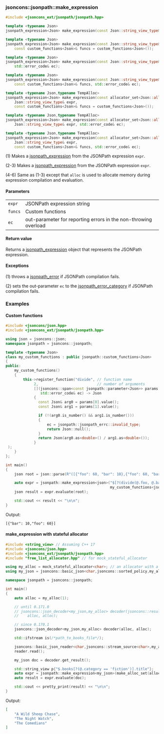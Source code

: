 ### jsoncons::jsonpath::make_expression

```cpp
#include <jsoncons_ext/jsonpath/jsonpath.hpp>
```

```cpp
template <typename Json>
jsonpath_expression<Json> make_expression(const Json::string_view_type& expr);      (until 0.164.0)
```
```cpp
template <typename Json>                                                           (1)
jsonpath_expression<Json> make_expression(const Json::string_view_type& expr,
    const custom_functions<Json>& funcs = custom_functions<Json>());                (since 0.164.0)
```
```cpp
template <typename Json>
jsonpath_expression<Json> make_expression(const Json::string_view_type& expr,
    std::error_code& ec);                                                       (2)
```
```cpp
template <typename Json>                                                           
jsonpath_expression<Json> make_expression(const Json::string_view_type& expr,
    const custom_functions<Json>& funcs, std::error_code& ec);                          (3) (since 0.164.0)
```
```cpp
template <typename Json,typename TempAlloc>                                              (4) (since 0.170.0)
jsonpath_expression<Json> make_expression(const allocator_set<Json::allocator_type,TempAlloc>& aset, 
    Json::string_view_type& expr,
    const custom_functions<Json>& funcs = custom_functions<Json>());                
```
```cpp
template <typename Json,typename TempAlloc>                                              (5) (since 0.170.0)
jsonpath_expression<Json> make_expression(const allocator_set<Json::allocator_type,TempAlloc>& aset, 
    Json::string_view_type& expr, std::error_code& ec);                
```
```cpp
template <typename Json,typename TempAlloc>                                              (6) (since 0.170.0)
jsonpath_expression<Json> make_expression(const allocator_set<Json::allocator_type,TempAlloc>& aset, 
    Json::string_view_type& expr,
    const custom_functions<Json>& funcs, std::error_code& ec);                
```

(1) Makes a [jsonpath_expression](jsonpath_expression.md) from the JSONPath expression `expr`.

(2-3) Makes a [jsonpath_expression](jsonpath_expression.md) from the JSONPath expression `expr`.

(4-6) Same as (1-3) except that `alloc` is used to allocate memory during expression compilation and evaluation.

#### Parameters

<table>
  <tr>
    <td><code>expr</code></td>
    <td>JSONPath expression string</td> 
  </tr>
  <tr>
    <td><code>funcs</code></td>
    <td>Custom functions</td> 
  </tr>
  <tr>
    <td><code>ec</code></td>
    <td>out-parameter for reporting errors in the non-throwing overload</td> 
  </tr>
</table>

#### Return value

Returns a [jsonpath_expression](jsonpath_expression.md) object that represents the JSONPath expression.

#### Exceptions

(1) throws a [jsonpath_error](jsonpath_error.md) if JSONPath compilation fails.

(2) sets the out-parameter `ec` to the [jsonpath_error_category](jsonpath_errc.md) if JSONPath compilation fails. 

### Examples

#### Custom functions

```cpp
#include <jsoncons/json.hpp>
#include <jsoncons_ext/jsonpath/jsonpath.hpp>

using json = jsoncons::json;
namespace jsonpath = jsoncons::jsonpath;

template <typename Json>
class my_custom_functions : public jsonpath::custom_functions<Json>
{
public:
    my_custom_functions()
    {
        this->register_function("divide", // function name
             2,                           // number of arguments   
             [](jsoncons::span<const jsonpath::parameter<Json>> params, 
                std::error_code& ec) -> Json 
             {
               const Json& arg0 = params[0].value();    
               const Json& arg1 = params[1].value();    

               if (!(arg0.is_number() && arg1.is_number())) 
               {
                   ec = jsonpath::jsonpath_errc::invalid_type; 
                   return Json::null();
               }
               return Json(arg0.as<double>() / arg1.as<double>());
             }
 );
    }
};

int main()
{
    json root = json::parse(R"([{"foo": 60, "bar": 10},{"foo": 60, "bar": 5}])");

    auto expr = jsonpath::make_expression<json>("$[?(divide(@.foo, @.bar) == 6)]", 
                                                my_custom_functions<json>());
    json result = expr.evaluate(root);

    std::cout << result << "\n\n";
}
```
Output:
```
[{"bar": 10,"foo": 60}]
```

#### make_expression with stateful allocator

```cpp
#include <string_view> // Assuming C++ 17
#include <jsoncons/json.hpp>
#include <jsoncons_ext/jsonpath/jsonpath.hpp>
#include "free_list_allocator.hpp" // for mock_stateful_allocator

using my_alloc = mock_stateful_allocator<char>; // an allocator with a single-argument constructor
using my_json = jsoncons::basic_json<char,jsoncons::sorted_policy,my_alloc>;

namespace jsonpath = jsoncons::jsonpath;

int main()
{
    auto alloc = my_alloc(1);        

    // until 0.171.0    
    // jsoncons::json_decoder<my_json,my_alloc> decoder(jsoncons::result_allocator_arg, 
    //    alloc, alloc); 

    // since 0.170.1
    jsoncons::json_decoder<my_json,my_alloc> decoder(alloc, alloc); 

    std::ifstream is(/*path_to_books_file*/);

    jsoncons::basic_json_reader<char,jsoncons::stream_source<char>,my_alloc> reader(is, decoder, alloc);
    reader.read();

    my_json doc = decoder.get_result();

    std::string_view p{"$.books[?(@.category == 'fiction')].title"};
    auto expr = jsonpath::make_expression<my_json>(make_alloc_set(alloc), p);  
    auto result = expr.evaluate(doc);

    std::cout << pretty_print(result) << "\n\n";
}
```
Output:
```json
[
    "A Wild Sheep Chase",
    "The Night Watch",
    "The Comedians"
]
```
